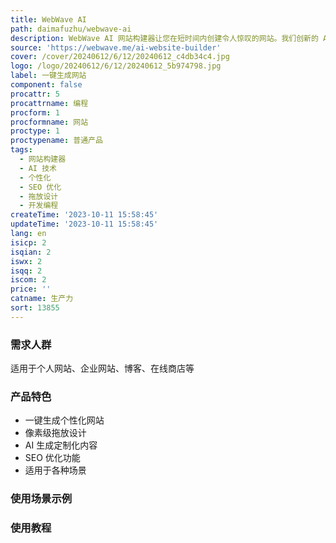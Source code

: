 ```yaml
---
title: WebWave AI
path: daimafuzhu/webwave-ai
description: WebWave AI 网站构建器让您在短时间内创建令人惊叹的网站。我们创新的 AI 技术将根据您的需求生成一个定制的网站。
source: 'https://webwave.me/ai-website-builder'
cover: /cover/20240612/6/12/20240612_c4db34c4.jpg
logo: /logo/20240612/6/12/20240612_5b974798.jpg
label: 一键生成网站
component: false
procattr: 5
procattrname: 编程
procform: 1
procformname: 网站
proctype: 1
proctypename: 普通产品
tags:
  - 网站构建器
  - AI 技术
  - 个性化
  - SEO 优化
  - 拖放设计
  - 开发编程
createTime: '2023-10-11 15:58:45'
updateTime: '2023-10-11 15:58:45'
lang: en
isicp: 2
isqian: 2
iswx: 2
isqq: 2
iscom: 2
price: ''
catname: 生产力
sort: 13855
---
```




### 需求人群
适用于个人网站、企业网站、博客、在线商店等

### 产品特色
- 一键生成个性化网站
- 像素级拖放设计
- AI 生成定制化内容
- SEO 优化功能
- 适用于各种场景

### 使用场景示例


### 使用教程


  
